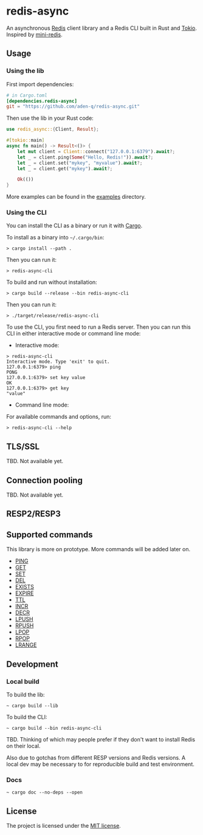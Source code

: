 # redis-async

An asynchronous [Redis][18] client library and a Redis CLI built in Rust and [Tokio][1]. Inspired by [mini-redis][2].

## Usage

### Using the lib

First import dependencies:

```TOML
# in Cargo.toml
[dependencies.redis-async]
git = "https://github.com/aden-q/redis-async.git"
```

Then use the lib in your Rust code:

```Rust
use redis_async::{Client, Result};

#[tokio::main]
async fn main() -> Result<()> {
    let mut client = Client::connect("127.0.0.1:6379").await?;
    let _ = client.ping(Some("Hello, Redis!")).await?;
    let _ = client.set("mykey", "myvalue").await?;
    let _ = client.get("mykey").await?;

    Ok(())
}
```

More examples can be found in the [examples](./examples/) directory.

### Using the CLI

You can install the CLI as a binary or run it with [Cargo][3].

To install as a binary into `~/.cargo/bin`:

```shell
> cargo install --path .
```

Then you can run it:

```shell
> redis-async-cli
```

To build and run without installation:

```shell
> cargo build --release --bin redis-async-cli
```

Then you can run it:

```shell
> ./target/release/redis-async-cli
```

To use the CLI, you first need to run a Redis server. Then you can run this CLI in either interactive mode or command line mode:

+ Interactive mode:

```shell
> redis-async-cli
Interactive mode. Type 'exit' to quit.
127.0.0.1:6379> ping
PONG
127.0.0.1:6379> set key value    
OK
127.0.0.1:6379> get key
"value"
```

+ Command line mode:

For available commands and options, run:

```shell
> redis-async-cli --help
```

## TLS/SSL

TBD. Not available yet.

## Connection pooling

TBD. Not available yet.

## RESP2/RESP3

## Supported commands

This library is more on prototype. More commands will be added later on.

+ [PING][4]
+ [GET][5]
+ [SET][6]
+ [DEL][7]
+ [EXISTS][8]
+ [EXPIRE][9]
+ [TTL][10]
+ [INCR][11]
+ [DECR][12]
+ [LPUSH][13]
+ [RPUSH][14]
+ [LPOP][15]
+ [RPOP][16]
+ [LRANGE][17]

## Development

### Local build

To build the lib:

```shell
~ cargo build --lib
```

To build the CLI:

```shell
~ cargo build --bin redis-async-cli
```

TBD. Thinking of which may people prefer if they don't want to install Redis on their local.

Also due to gotchas from different RESP versions and Redis versions. A local dev may be necessary to for reproducible build and test environment.

### Docs

```shell
~ cargo doc --no-deps --open
```

## License

The project is licensed under the [MIT license](./LICENSE).

[1]: https://tokio.rs/
[2]: https://github.com/tokio-rs/mini-redis
[3]: https://github.com/rust-lang/cargo
[4]: https://redis.io/docs/latest/commands/ping/
[5]: https://redis.io/docs/latest/commands/get/
[6]: https://redis.io/docs/latest/commands/set/
[7]: https://redis.io/docs/latest/commands/del/
[8]: https://redis.io/docs/latest/commands/exists/
[9]: https://redis.io/docs/latest/commands/expire/
[10]: https://redis.io/docs/latest/commands/ttl/
[11]: https://redis.io/docs/latest/commands/incr/
[12]: https://redis.io/docs/latest/commands/decr/
[13]: https://redis.io/docs/latest/commands/lpush/
[14]: https://redis.io/docs/latest/commands/rpush/
[15]: https://redis.io/docs/latest/commands/lpop/
[16]: https://redis.io/docs/latest/commands/rpop/
[17]: https://redis.io/docs/latest/commands/lrange/
[18]: https://redis.io/
